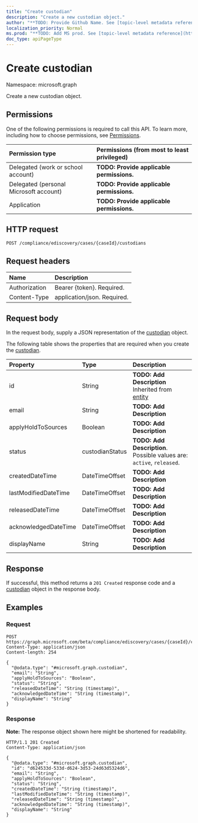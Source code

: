 ```yaml
---
title: "Create custodian"
description: "Create a new custodian object."
author: "**TODO: Provide Github Name. See [topic-level metadata reference](https://msgo.azurewebsites.net/add/document/guidelines/metadata.html#topic-level-metadata)**"
localization_priority: Normal
ms.prod: "**TODO: Add MS prod. See [topic-level metadata reference](https://msgo.azurewebsites.net/add/document/guidelines/metadata.html#topic-level-metadata)**"
doc_type: apiPageType
---
```


# Create custodian
Namespace: microsoft.graph

Create a new custodian object.

## Permissions
One of the following permissions is required to call this API. To learn more, including how to choose permissions, see [Permissions](/graph/permissions-reference).

|Permission type|Permissions (from most to least privileged)|
|:---|:---|
|Delegated (work or school account)|**TODO: Provide applicable permissions.**|
|Delegated (personal Microsoft account)|**TODO: Provide applicable permissions.**|
|Application|**TODO: Provide applicable permissions.**|

## HTTP request

<!-- {
  "blockType": "ignored"
}
-->
``` http
POST /compliance/ediscovery/cases/{caseId}/custodians
```

## Request headers
|Name|Description|
|:---|:---|
|Authorization|Bearer {token}. Required.|
|Content-Type|application/json. Required.|

## Request body
In the request body, supply a JSON representation of the [custodian](../resources/custodian.md) object.

The following table shows the properties that are required when you create the [custodian](../resources/custodian.md).

|Property|Type|Description|
|:---|:---|:---|
|id|String|**TODO: Add Description** Inherited from [entity](../resources/entity.md)|
|email|String|**TODO: Add Description**|
|applyHoldToSources|Boolean|**TODO: Add Description**|
|status|custodianStatus|**TODO: Add Description**. Possible values are: `active`, `released`.|
|createdDateTime|DateTimeOffset|**TODO: Add Description**|
|lastModifiedDateTime|DateTimeOffset|**TODO: Add Description**|
|releasedDateTime|DateTimeOffset|**TODO: Add Description**|
|acknowledgedDateTime|DateTimeOffset|**TODO: Add Description**|
|displayName|String|**TODO: Add Description**|



## Response

If successful, this method returns a `201 Created` response code and a [custodian](../resources/custodian.md) object in the response body.

## Examples

### Request
<!-- {
  "blockType": "request",
  "name": "create_custodian_from_"
}
-->
``` http
POST https://graph.microsoft.com/beta/compliance/ediscovery/cases/{caseId}/custodians
Content-Type: application/json
Content-length: 254

{
  "@odata.type": "#microsoft.graph.custodian",
  "email": "String",
  "applyHoldToSources": "Boolean",
  "status": "String",
  "releasedDateTime": "String (timestamp)",
  "acknowledgedDateTime": "String (timestamp)",
  "displayName": "String"
}
```


### Response
**Note:** The response object shown here might be shortened for readability.
<!-- {
  "blockType": "response",
  "truncated": true,
  "@odata.type": "microsoft.graph.custodian"
}
-->
``` http
HTTP/1.1 201 Created
Content-Type: application/json

{
  "@odata.type": "#microsoft.graph.custodian",
  "id": "d624533d-533d-d624-3d53-24d63d5324d6",
  "email": "String",
  "applyHoldToSources": "Boolean",
  "status": "String",
  "createdDateTime": "String (timestamp)",
  "lastModifiedDateTime": "String (timestamp)",
  "releasedDateTime": "String (timestamp)",
  "acknowledgedDateTime": "String (timestamp)",
  "displayName": "String"
}
```

